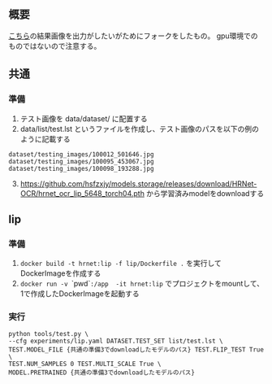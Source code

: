## 概要

[こちら](https://github.com/HRNet/HRNet-Semantic-Segmentation)の結果画像を出力がしたいがためにフォークをしたもの。
gpu環境でのものではないので注意する。

## 共通

### 準備

1. テスト画像を data/dataset/ に配置する
2. data/list/test.lst というファイルを作成し、テスト画像のパスを以下の例のように記載する
```
dataset/testing_images/100012_501646.jpg
dataset/testing_images/100095_453067.jpg
dataset/testing_images/100098_193288.jpg
```
3. https://github.com/hsfzxjy/models.storage/releases/download/HRNet-OCR/hrnet_ocr_lip_5648_torch04.pth から学習済みmodelをdownloadする

## lip

### 準備

1. `docker build -t hrnet:lip -f lip/Dockerfile .` を実行してDockerImageを作成する
2. `docker run -v `\`pwd\``:/app  -it hrnet:lip` でプロジェクトをmountして、1で作成したDockerImageを起動する

### 実行

```
python tools/test.py \
--cfg experiments/lip.yaml DATASET.TEST_SET list/test.lst \
TEST.MODEL_FILE {共通の準備3でdownloadしたモデルのパス} TEST.FLIP_TEST True \
TEST.NUM_SAMPLES 0 TEST.MULTI_SCALE True \
MODEL.PRETRAINED {共通の準備3でdownloadしたモデルのパス}
```
